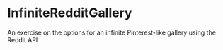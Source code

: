 # InfiniteRedditGallery
An exercise on the options for an infinite Pinterest-like gallery using the Reddit API
